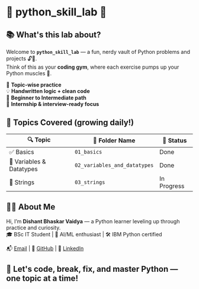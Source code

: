 # 🧪 python_skill_lab 🐍  

## 📚 What's this lab about?

Welcome to **`python_skill_lab`** — a fun, nerdy vault of Python problems and projects 🔓🐍.  
Think of this as your **coding gym**, where each exercise pumps up your Python muscles 💪.

📁 **Topic-wise practice**  
💡 **Handwritten logic + clean code**  
🚀 **Beginner to Intermediate path**  
🎯 **Internship & interview-ready focus**

## 🧠 Topics Covered (growing daily!)


| 🔍 Topic                  | 📂 Folder Name                | 🧩 Status   |
|--------------------------|-------------------------------|-------------|
| ✅ Basics                 | `01_basics`                   | Done        |
| 🔡 Variables & Datatypes | `02_variables_and_datatypes` | Done        |
| 🧵 Strings                | `03_strings`                  | In Progress |

## 👨‍💻 About Me

Hi, I’m **Dishant Bhaskar Vaidya** — a Python learner leveling up through practice and curiosity.  
🎓 BSc IT Student | 🧠 AI/ML enthusiast | 🛠️ IBM Python certified

📬 [Email](mailto:dishantvaidya893@gmail.com) | 🔗 [GitHub](https://github.com/DishantVaidya) | 💼 [LinkedIn](https://www.linkedin.com/in/dishantvaidya)

## 🚀 Let's code, break, fix, and master Python — one topic at a time!
